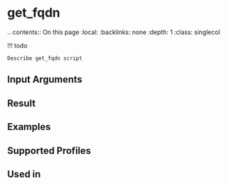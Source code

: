 

# get_fqdn

.. contents:: On this page
    :local:
    :backlinks: none
    :depth: 1
    :class: singlecol

<!-- prettier-ignore -->
!!! todo

    Describe get_fqdn script

Input Arguments
---------------

Result
------

Examples
--------

Supported Profiles
------------------

Used in
-------

